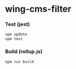 # wing-cms-filter


### Test (jest)

```bash
npm update
npm test
```

### Build (rollup.js)

```bash
npm run build
```